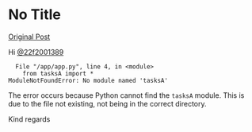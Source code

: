 # No Title

[Original Post](https://discourse.onlinedegree.iitm.ac.in/t/171141/60)

<p>Hi <a class="mention" href="/u/22f2001389">@22f2001389</a></p>
<pre data-code-wrap="Traceback"><code class="lang-Traceback">  File "/app/app.py", line 4, in &lt;module&gt;
    from tasksA import *
ModuleNotFoundError: No module named 'tasksA'
</code></pre>
<p>The error occurs because Python cannot find the <code>tasksA</code> module. This is due to the file not existing, not being in the correct directory.</p>
<p>Kind regards</p>